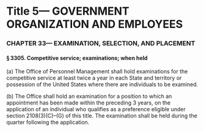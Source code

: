 
# Title 5— GOVERNMENT ORGANIZATION AND EMPLOYEES
### CHAPTER 33— EXAMINATION, SELECTION, AND PLACEMENT
#### § 3305. Competitive service; examinations; when held

(a) The Office of Personnel Management shall hold examinations for the competitive service at least twice a year in each State and territory or possession of the United States where there are individuals to be examined.

(b) The Office shall hold an examination for a position to which an appointment has been made within the preceding 3 years, on the application of an individual who qualifies as a preference eligible under section 2108(3)(C)–(G) of this title. The examination shall be held during the quarter following the application.
